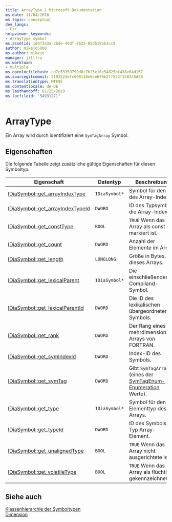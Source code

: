 ```yaml
---
title: ArrayType | Microsoft-Dokumentation
ms.date: 11/04/2016
ms.topic: conceptual
dev_langs:
- C++
helpviewer_keywords:
- ArrayType symbol
ms.assetid: 1d973a3a-2bde-46df-8625-85d519bb3cc9
author: mikejo5000
ms.author: mikejo
manager: jillfra
ms.workload:
- multiple
ms.openlocfilehash: cd7c53359799d8c7b25e10e54825bf438e04d157
ms.sourcegitcommit: 2193323efc608118e0ce6f6b2ff532f158245d56
ms.translationtype: MTE95
ms.contentlocale: de-DE
ms.lasthandoff: 01/25/2019
ms.locfileid: "54931271"
---
```

# <a name="arraytype"></a>ArrayType
Ein Array wird durch identifiziert eine `SymTagArray` Symbol.  
  
## <a name="properties"></a>Eigenschaften  
 Die folgende Tabelle zeigt zusätzliche gültige Eigenschaften für diesen Symboltyp.  
  
|Eigenschaft|Datentyp|Beschreibung|  
|--------------|---------------|-----------------|  
|[IDiaSymbol::get_arrayIndexType](../../debugger/debug-interface-access/idiasymbol-get-arrayindextype.md)|`IDiaSymbol*`|Symbol für den Typ des Array-Indexes.|  
|[IDiaSymbol::get_arrayIndexTypeId](../../debugger/debug-interface-access/idiasymbol-get-arrayindextypeid.md)|`DWORD`|ID des Typsymbol die Array-Index.|  
|[IDiaSymbol::get_constType](../../debugger/debug-interface-access/idiasymbol-get-consttype.md)|`BOOL`|`TRUE` Wenn das Array als const markiert ist.|  
|[IDiaSymbol::get_count](../../debugger/debug-interface-access/idiasymbol-get-count.md)|`DWORD`|Anzahl der Elemente im Array.|  
|[IDiaSymbol::get_length](../../debugger/debug-interface-access/idiasymbol-get-length.md)|`LONGLONG`|Größe in Bytes, die dieses Arrays.|  
|[IDiaSymbol::get_lexicalParent](../../debugger/debug-interface-access/idiasymbol-get-lexicalparent.md)|`IDiaSymbol*`|Die einschließenden Compiland-Symbol.|  
|[IDiaSymbol::get_lexicalParentId](../../debugger/debug-interface-access/idiasymbol-get-lexicalparentid.md)|`DWORD`|Die ID des lexikalischen übergeordneten Symbols.|  
|[IDiaSymbol::get_rank](../../debugger/debug-interface-access/idiasymbol-get-rank.md)|`DWORD`|Der Rang eines mehrdimensionalen Arrays von FORTRAN.|  
|[IDiaSymbol::get_symIndexId](../../debugger/debug-interface-access/idiasymbol-get-symindexid.md)|`DWORD`|Index-ID des Symbols.|  
|[IDiaSymbol::get_symTag](../../debugger/debug-interface-access/idiasymbol-get-symtag.md)|`DWORD`|Gibt `SymTagArray` (eines der [SymTagEnum-Enumeration](../../debugger/debug-interface-access/symtagenum.md) Werte).|  
|[IDiaSymbol::get_type](../../debugger/debug-interface-access/idiasymbol-get-type.md)|`IDiaSymbol*`|Symbol für den Elementtyp des Arrays.|  
|[IDiaSymbol::get_typeId](../../debugger/debug-interface-access/idiasymbol-get-typeid.md)|`DWORD`|ID des Symbols Typ Array-Element.|  
|[IDiaSymbol::get_unalignedType](../../debugger/debug-interface-access/idiasymbol-get-unalignedtype.md)|`BOOL`|`TRUE` Wenn das Array nicht ausgerichtete ist.|  
|[IDiaSymbol::get_volatileType](../../debugger/debug-interface-access/idiasymbol-get-volatiletype.md)|`BOOL`|`TRUE` Wenn das Array als flüchtig gekennzeichnet ist.|  
  
## <a name="see-also"></a>Siehe auch  
 [Klassenhierarchie der Symboltypen](../../debugger/debug-interface-access/class-hierarchy-of-symbol-types.md)   
 [Dimension](../../debugger/debug-interface-access/dimension.md)